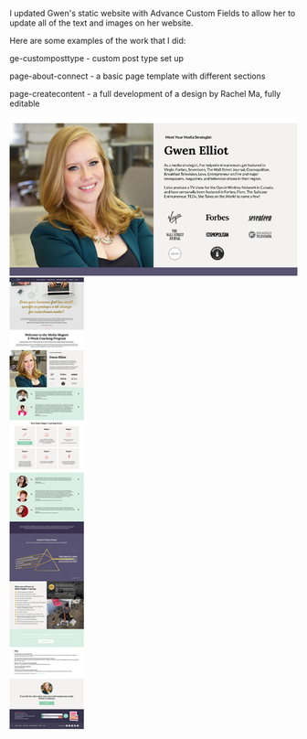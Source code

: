 I updated Gwen's static website with Advance Custom Fields to allow her to update all of the text and images on her website. 

Here are some examples of the work that I did:

ge-customposttype - custom post type set up

page-about-connect - a basic page template with different sections 

page-createcontent - a full development of a design by Rachel Ma, fully editable

<img src="img/gwenelliot-mediacoaching-thumb.jpg">

<img src="img/gwenelliot-mediacoaching.jpg" style="width: 130px;"/>